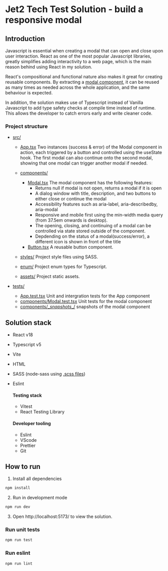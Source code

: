 # Jet2 Tech Test Solution - build a responsive modal

## Introduction
Javascript is essential when creating a modal that can open and close upon user interaction. React as one of the most popular Javascript libraries, greatly simplifies adding interactivity to a web page, which is the main reason behind using React in my solution. 

React's compositional and functional nature also makes it great for creating reusable components. By extracting a [modal component](src/components/Modal.tsx), it can be reused as many times as needed across the whole application, and the same behaviour is expected. 

In addition, the solution makes use of Typescript instead of Vanilla Javascript to add type safety checks at compile time instead of runtime. This allows the developer to catch errors early and write cleaner code.

### Project structure
- [src/](src/)
  - [App.tsx](src/App.tsx)
   Two instances (success & error) of the Modal component in action, each triggered by a button and controlled using the useState hook. The first modal can also continue onto the second modal, showing that one modal can trigger another modal if needed.

  - [components/](src/components/)
     - [Modal.tsx](src/components/Modal.tsx)
         The modal component has the following features:
         - Returns null if modal is not open, returns a modal if it is open
         - A dialog window with title, description, and two buttons to either close or continue the modal
         - Accessibility features such as aria-label, aria-describedby, aria-modal
         - Responsive and mobile first using the min-width media query (from 37.5em onwards is desktop).
         - The opening, closing, and continuing of a modal can be controlled via state stored outside of the component.
         - Depdending on the status of a modal(success/error), a different icon is shown in front of the title
     - [Button.tsx](src/components/Button.tsx)
      A reusable button component.

   - [styles/](src/styles/)
      Project style files using SASS.

   - [enum/](src/enum/)
      Project enum types for Typescript.

   - [assets/](src/assets/)
      Project static assets.

- [tests/](tests/)
   - [App.test.tsx](tests/App.test.tsx)
      Unit and intergration tests for the App component
   - [components/Modal.test.tsx](tests/components/Modal.test.tsx)
      Unit tests for the modal component
   - [components/\__snapshots__/](tests/components/__snapshots__/)
      snapshots of the modal component


## Solution stack
- React v18
- Typescript v5
- Vite
- HTML
- SASS (node-sass using [.scss files](src/styles/))
- Eslint

   #### Testing stack
   - Vitest
   - React Testing Library

   #### Developer tooling
   - Eslint
   - VScode
   - Prettier
   - Git

## How to run
1. Install all dependencies
```bash
npm install
```

2. Run in development mode
```bash
npm run dev
```

3. Open http://localhost:5173/ to view the solution.

### Run unit tests
```bash
npm run test
```

### Run eslint
```bash
npm run lint
```
